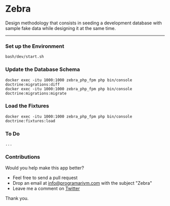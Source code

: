 # Zebra

Design methodology that consists in seeding a development database with sample fake data while designing it at the same time.

---

### Set up the Environment

    bash/dev/start.sh

### Update the Database Schema

    docker exec -itu 1000:1000 zebra_php_fpm php bin/console doctrine:migrations:diff
    docker exec -itu 1000:1000 zebra_php_fpm php bin/console doctrine:migrations:migrate

### Load the Fixtures

    docker exec -itu 1000:1000 zebra_php_fpm php bin/console doctrine:fixtures:load

### To Do

    ...

### Contributions

Would you help make this app better?

- Feel free to send a pull request
- Drop an email at info@programarivm.com with the subject "Zebra"
- Leave me a comment on [Twitter](https://twitter.com/programarivm)

Thank you.
